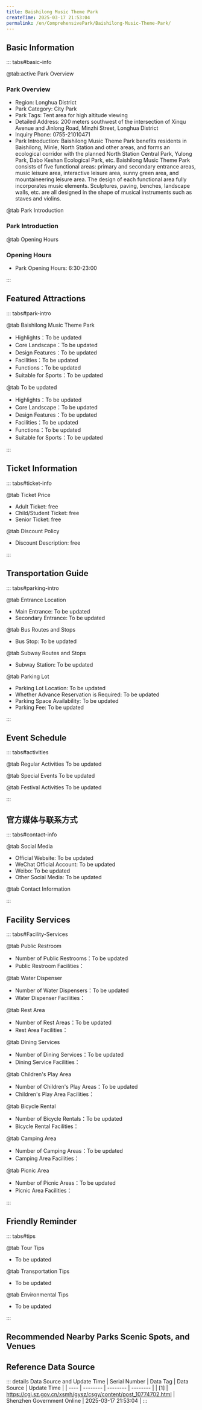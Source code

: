 ```yaml
---
title: Baishilong Music Theme Park
createTime: 2025-03-17 21:53:04
permalink: /en/ComprehensivePark/Baishilong-Music-Theme-Park/
---
```



<script setup>
import ImageSwiper from '/.vuepress/theme/components/ImageSwiper.vue'
// 轮播图数据
const swiperItems = [
    {
                link: 'https://cgj.sz.gov.cn/attachment/1/1333/1333775/10774702.jpg',
                title: 'Baishilong Music Theme Park',
                description: '',
                author: 'Shenzhen Government Online',
                date: '2025/03/17'
                },
  {
                link: 'https://cgj.sz.gov.cn/attachment/1/1333/1333775/10774702.jpg',
                title: 'Baishilong Music Theme Park',
                description: '',
                author: 'Shenzhen Government Online',
                date: '2025/03/17'
                }
]
// 配置项
const swiperConfig = {
  height: 500,
  showInfo: true
}
</script>
<!-- 轮播图组件 -->
<ImageSwiper :items="swiperItems" :config="swiperConfig" />



## Basic Information

::: tabs#basic-info

@tab:active Park Overview
### Park Overview
- Region: Longhua District
- Park Category: City Park
- Park Tags: Tent area for high altitude viewing
- Detailed Address: 200 meters southwest of the intersection of Xinqu Avenue and Jinlong Road, Minzhi Street, Longhua District
- Inquiry Phone: 0755-21010471
- Park Introduction: Baishilong Music Theme Park benefits residents in Baishilong, Minle, North Station and other areas, and forms an ecological corridor with the planned North Station Central Park, Yulong Park, Dabo Keshan Ecological Park, etc. Baishilong Music Theme Park consists of five functional areas: primary and secondary entrance areas, music leisure area, interactive leisure area, sunny green area, and mountaineering leisure area. The design of each functional area fully incorporates music elements. Sculptures, paving, benches, landscape walls, etc. are all designed in the shape of musical instruments such as staves and violins.

@tab Park Introduction
### Park Introduction
@tab Opening Hours
### Opening Hours
- Park Opening Hours: 6:30-23:00

:::

## Featured Attractions

::: tabs#park-intro

@tab Baishilong Music Theme Park
<ImageCard
image="https://cgj.sz.gov.cn/images/index20230710_1.png"
    title="Baishilong Music Theme Park"
    description="Art sculptures of musical instruments such as musical notations and violins."
    date=""
    author="Shenzhen Government Online"
/>


- Highlights：To be updated
- Core Landscape：To be updated
- Design Features：To be updated
- Facilities：To be updated
- Functions：To be updated
- Suitable for Sports：To be updated

@tab To be updated
<ImageCard
image="https://cgj.sz.gov.cn/images/index20230710_1.png"
    title="Baishilong Music Theme Park"
    description="Art sculptures of musical instruments such as musical notations and violins."
    date=""
    author="Shenzhen Government Online"
/>


- Highlights：To be updated
- Core Landscape：To be updated
- Design Features：To be updated
- Facilities：To be updated
- Functions：To be updated
- Suitable for Sports：To be updated

:::

## Ticket Information

::: tabs#ticket-info

@tab Ticket Price
- Adult Ticket: free
- Child/Student Ticket: free
- Senior Ticket: free

@tab Discount Policy
- Discount Description: free

:::

## Transportation Guide

::: tabs#parking-intro

@tab Entrance Location
- Main Entrance: To be updated
- Secondary Entrance: To be updated

@tab Bus Routes and Stops
- Bus Stop: To be updated

@tab Subway Routes and Stops
- Subway Station: To be updated

@tab Parking Lot
- Parking Lot Location: To be updated
- Whether Advance Reservation is Required: To be updated
- Parking Space Availability: To be updated
- Parking Fee: To be updated

:::

## Event Schedule

::: tabs#activities

@tab Regular Activities
To be updated

@tab Special Events
To be updated

@tab Festival Activities
To be updated

:::

## 官方媒体与联系方式

::: tabs#contact-info

@tab Social Media
- Official Website: To be updated
- WeChat Official Account: To be updated
- Weibo: To be updated
- Other Social Media: To be updated

@tab Contact Information

:::

## Facility Services

::: tabs#Facility-Services

@tab Public Restroom
- Number of Public Restrooms：To be updated
- Public Restroom Facilities：

@tab Water Dispenser
- Number of Water Dispensers：To be updated
- Water Dispenser Facilities：

@tab Rest Area
- Number of Rest Areas：To be updated
- Rest Area Facilities：

@tab Dining Services
- Number of Dining Services：To be updated
- Dining Service Facilities：

@tab Children's Play Area
- Number of Children's Play Areas：To be updated
- Children's Play Area Facilities：

@tab Bicycle Rental
- Number of Bicycle Rentals：To be updated
- Bicycle Rental Facilities：

@tab Camping Area
- Number of Camping Areas：To be updated
- Camping Area Facilities：

@tab Picnic Area
- Number of Picnic Areas：To be updated
- Picnic Area Facilities：

:::

## Friendly Reminder

::: tabs#tips

@tab Tour Tips
- To be updated

@tab Transportation Tips
- To be updated

@tab Environmental Tips
- To be updated

:::

## Recommended Nearby Parks Scenic Spots, and Venues

<CardGrid>
  <ImageCard
        image="https://cgj.sz.gov.cn/attachment/1/1334/1334244/10775009.jpg"
        title="Hongqiao Park"
        description="Hongqiao Park in Guangming District is located in the eastern part of Guangming District, Shenzhen, at the intersection of Kelin Road and Chalin Road in Guangmi"
        href="/en/ComprehensivePark/Hongqiao-Park/"
        author="Shenzhen Government Online"
        date="2025/01/02"
      />
      <ImageCard
        image="https://cgj.sz.gov.cn/attachment/1/1334/1334244/10775009.jpg"
        title="Hongqiao Park"
        description="Hongqiao Park in Guangming District is located in the eastern part of Guangming District, Shenzhen, at the intersection of Kelin Road and Chalin Road in Guangmi"
        href="/en/ComprehensivePark/Hongqiao-Park/"
        author="Shenzhen Government Online"
        date="2025/01/02"
      />
    </CardGrid>


## Reference Data Source

::: details Data Source and Update Time
| Serial Number | Data Tag | Data Source | Update Time |
| ---- | -------- | -------- | -------- |
| [1] | https://cgj.sz.gov.cn/xsmh/gysz/csgy/content/post_10774702.html | Shenzhen Government Online | 2025-03-17 21:53:04 |
:::

